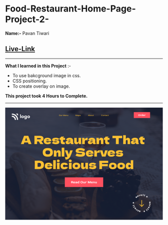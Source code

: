 # Food-Restaurant-Home-Page-Project-2-
**Name:-** Pavan Tiwari

## [Live-Link](https://food-restaurant-home-page-project-2.vercel.app/)

***

**What I learned in this Project** :-
- To use bakcground image in css.
- CSS positioning.
- To create overlay on image.


**This project took 4 Hours to Complete.**
*** 
![image](Food%20Restaurant%20Home%20Page%20.png)